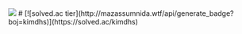<img src="https://capsule-render.vercel.app/api?type=Waving&color=0f4c81&height=300&section=header&text=Welcome&desc=Hello%20Kdonghs%20portfolio&fontSize=70&fontColor=f4f5f0&fontAlign=80&fontAlignY=40&descAlign=80&descAlignY=50" />
# [![solved.ac tier](http://mazassumnida.wtf/api/generate_badge?boj=kimdhs)](https://solved.ac/kimdhs)
